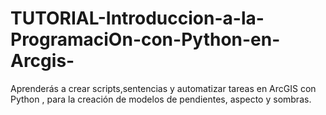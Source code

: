# TUTORIAL-Introduccion-a-la-ProgramaciOn-con-Python-en-Arcgis-
 Aprenderás a crear  scripts,sentencias y automatizar tareas  en ArcGIS con Python , para la creación de modelos de pendientes, aspecto y sombras. 
